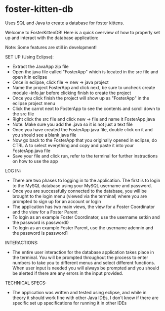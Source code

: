 # foster-kitten-db
Uses SQL and Java to create a database for foster kittens.

Welcome to FosterKittenDB!
Here is a quick overview of how to properly set up and interact with the
database application:

Note: Some features are still in development!

SET UP (Using Eclipse):
- Extract the JavaApp zip file
- Open the java file called "FosterApp" which is located in the src file
  and open it in eclipse
- Once in eclipse, click file -> new -> java project
- Name the project FosterApp and click next, be sure to uncheck create module
  -info.jar before clicking finish to create the project
- Once you click finish the project will show up as "FosterApp" in the eclipse
  project menu
- Click the carrot next to FosterApp to see the contents and scroll down to
  the src file
- Right click the src file and click new -> file  and name it FosterApp.java
- Note: Make sure you add the .java so it is not just a text file
- Once you have created the FosterApp.java file, double click on it and you
  should see a blank java file
- Now go back to the FosterApp that you originally opened in eclipse, do CTRL A
  to select everything and copy and paste it into your FosterApp.java file
- Save your file and click run, refer to the terminal for further instructions
  on how to use the app

LOG IN:
- There are two phases to logging in to the application. The first is to
  login to the MySQL database using your MySQL username and password. 
- Once you are successfully connected to the database, you will be brought
  to the login menu (viewed via the terminal) where you are prompted to sign
  up for an account or login
- The application has two main views, the view for a Foster Coordinator and 
  the view for a Foster Parent
- To login as an example Foster Coordinator, use the username setkin and the
  password is password0
- To login as an example Foster Parent, use the username adennin and the
  password is password1

INTERACTIONS:
- The entire user interaction for the database application takes place in the
  terminal. You will be prompted throughout the process to enter numbers to 
  take you to different menus and select different functions. When user input
  is needed you will always be prompted and you should be alerted if there are
  any errors in the input provided.

TECHNICAL SPECS: 
- The application was written and tested using eclipse, and while in theory it
  should work fine with other Java IDEs, I don't know if there are specific 
  set up specifications for running it in other IDEs
